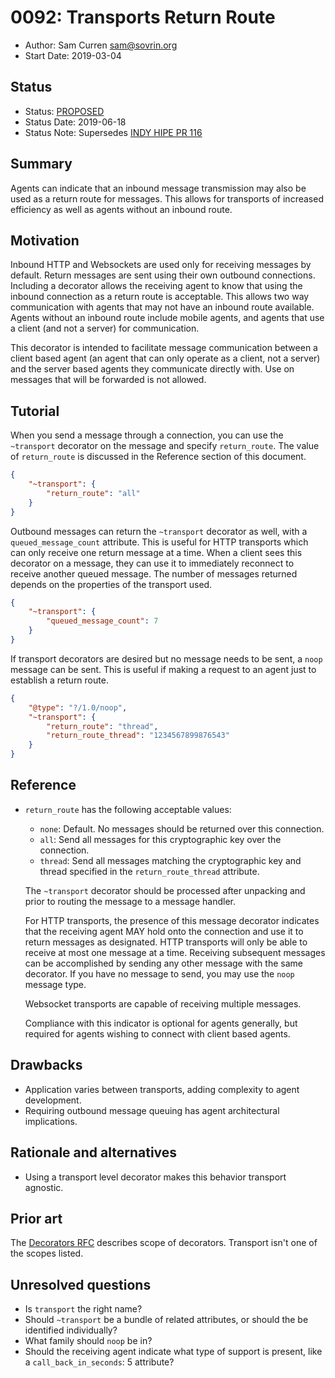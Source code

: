 # 0092: Transports Return Route
- Author: Sam Curren <sam@sovrin.org>
- Start Date: 2019-03-04

## Status
- Status: [PROPOSED](/README.md#rfc-lifecycle)
- Status Date: 2019-06-18
- Status Note: Supersedes [INDY HIPE PR 116](<https://github.com/hyperledger/indy-hipe/pull/116>)

## Summary

Agents can indicate that an inbound message transmission may also be used as a return route for messages. This allows for transports of increased efficiency as well as agents without an inbound route.

## Motivation

Inbound HTTP and Websockets are used only for receiving messages by default. Return messages are sent using their own outbound connections. Including a decorator allows the receiving agent to know that using the inbound connection as a return route is acceptable. This allows two way communication with agents that may not have an inbound route available. Agents without an inbound route include mobile agents, and agents that use a client (and not a server) for communication.

This decorator is intended to facilitate message communication between a client based agent (an agent that can only operate as a client, not a server) and the server based agents they communicate directly with. Use on messages that will be forwarded is not allowed.

## Tutorial

When you send a message through a connection, you can use the `~transport` decorator on the message and specify `return_route`. The value of `return_route` is discussed in the Reference section of this document.

```json
{
    "~transport": {
        "return_route": "all"
    }
}
```

Outbound messages can return the `~transport` decorator as well, with a `queued_message_count` attribute. This is useful for HTTP transports which can only receive one return message at a time. When a client sees this decorator on a message, they can use it to immediately reconnect to receive another queued message. The number of messages returned depends on the properties of the transport used.

```json
{
    "~transport": {
        "queued_message_count": 7
    }
}
```

If transport decorators are desired but no message needs to be sent, a `noop` message can be sent. This is useful if making a request to an agent just to establish a return route.

```json
{
    "@type": "?/1.0/noop",
    "~transport": {
        "return_route": "thread",
        "return_route_thread": "1234567899876543"
    }
}
```

## Reference

- `return_route` has the following acceptable values:

  - `none`: Default. No messages should be returned over this connection.
  - `all`: Send all messages for this cryptographic key over the connection.
  - `thread`: Send all messages matching the cryptographic key and thread specified in the `return_route_thread` attribute.

  The `~transport` decorator should be processed after unpacking and prior to routing the message to a message handler.

  For HTTP transports, the presence of this message decorator indicates that the receiving agent MAY hold onto the connection and use it to return messages as designated. HTTP transports will only be able to receive at most one message at a time. Receiving subsequent messages can be accomplished by sending any other message with the same decorator. If you have no message to send, you may use the `noop` message type.

  Websocket transports are capable of receiving multiple messages. 

  Compliance with this indicator is optional for agents generally, but required for agents wishing to connect with client based agents. 

## Drawbacks

- Application varies between transports, adding complexity to agent development.
- Requiring outbound message queuing has agent architectural implications.

## Rationale and alternatives

- Using a transport level decorator makes this behavior transport agnostic.

## Prior art

The [Decorators RFC](https://github.com/hyperledger/aries-rfcs/blob/master/concepts/0011-decorators/README.md) describes scope of decorators. Transport isn't one of the scopes listed.

## Unresolved questions

- Is `transport` the right name?
- Should `~transport` be a bundle of related attributes, or should the be identified individually?
- What family should `noop` be in?
- Should the receiving agent indicate what type of support is present, like a `call_back_in_seconds`: 5 attribute?
